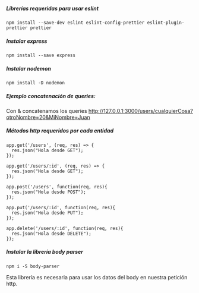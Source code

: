 ##### Librerías requeridas para usar eslint
```
npm install --save-dev eslint eslint-config-prettier eslint-plugin-prettier prettier
```

##### Instalar express
```
npm install --save express
```

##### Instalar nodemon
```
npm install -D nodemon
```

##### Ejemplo concatenación de queries:
Con & concatenamos los queries
http://127.0.0.1:3000/users/cualquierCosa?otroNombre=20&MiNombre=Juan


##### Métodos http requeridos por cada entidad
```
app.get('/users', (req, res) => {
  res.json("Hola desde GET");
});

app.get('/users/:id', (req, res) => {
  res.json("Hola desde GET");
});

app.post('/users', function(req, res){
  res.json("Hola desde POST");
});

app.put('/users/:id', function(req, res){
  res.json("Hola desde PUT");
});

app.delete('/users/:id', function(req, res){
  res.json("Hola desde DELETE");
});
```
##### Instalar la librería body parser
```
npm i -S body-parser
```
Esta librería es necesaria para usar los datos del body en nuestra petición http.

